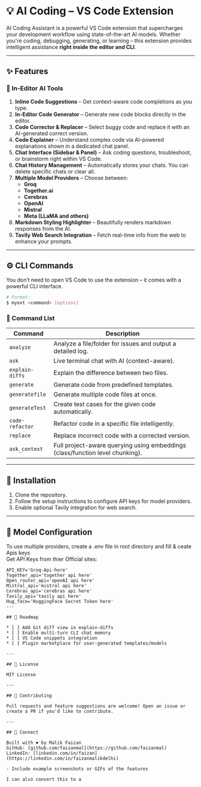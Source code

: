 # 💡 AI Coding – VS Code Extension

AI Coding Assistant is a powerful VS Code extension that supercharges your development workflow using state-of-the-art AI models. Whether you're coding, debugging, generating, or learning – this extension provides intelligent assistance **right inside the editor and CLI**.

---

## ✨ Features

### 🧠 In-Editor AI Tools
1. **Inline Code Suggestions** – Get context-aware code completions as you type.
2. **In-Editor Code Generator** – Generate new code blocks directly in the editor.
3. **Code Corrector & Replacer** – Select buggy code and replace it with an AI-generated correct version.
4. **Code Explainer** – Understand complex code via AI-powered explanations shown in a dedicated chat panel.
5. **Chat Interface (Sidebar & Panel)** – Ask coding questions, troubleshoot, or brainstorm right within VS Code.
6. **Chat History Management** – Automatically stores your chats. You can delete specific chats or clear all.
7. **Multiple Model Providers** – Choose between:
   - **Groq**
   - **Together.ai**
   - **Cerebras**
   - **OpenAI**
   - **Mistral**
   - **Meta (LLaMA and others)**
8. **Markdown Styling Highlighter** – Beautifully renders markdown responses from the AI.
9. **Tavily Web Search Integration** – Fetch real-time info from the web to enhance your prompts.

---

## ⚙️ CLI Commands

You don’t need to open VS Code to use the extension – it comes with a powerful CLI interface.

```bash
# Format:
$ myext <command> [options]
````

### 🔧 Command List

| Command         | Description                                                                   |
| --------------- | ----------------------------------------------------------------------------- |
| `analyze`       | Analyze a file/folder for issues and output a detailed log.                   |
| `ask`           | Live terminal chat with AI (context-aware).                                   |
| `explain-diffs` | Explain the difference between two files.                                     |
| `generate`      | Generate code from predefined templates.                                      |
| `generatefile`  | Generate multiple code files at once.                                         |
| `generateTest`  | Create test cases for the given code automatically.                           |
| `code-refactor` | Refactor code in a specific file intelligently.                               |
| `replace`       | Replace incorrect code with a corrected version.                              |
| `ask_context`   | Full project-aware querying using embeddings (class/function level chunking). |

---

## 🚀 Installation

1. Clone the repository.
2. Follow the setup instructions to configure API keys for model providers.
3. Enable optional Tavily integration for web search.

---

## 🔐 Model Configuration

To use multiple providers, create a .env file in root directory and fill & ceate Apis keys <br> Get API Keys from thier Official sites:

```.env
API_KEY='Groq-Api-here'
Together_api='together api here'
Open_router_api='openAI api here'
Mistral_api='mistral api here'
Cerebras_api='cerebras api here'
Tavily_api='tavily api here'
Hug_face='HuggingFace Secret Token here'
---

## 🧩 Roadmap

* [ ] Add Git diff view in explain-diffs
* [ ] Enable multi-turn CLI chat memory
* [ ] VS Code snippets integration
* [ ] Plugin marketplace for user-generated templates/models

---

## 📄 License

MIT License

---

## 🤝 Contributing

Pull requests and feature suggestions are welcome! Open an issue or create a PR if you'd like to contribute.

---

## 🔗 Connect

Built with ❤️ by Malik Faizan
GitHub: [github.com/faizanmal](https://github.com/faizanmal)
LinkedIn: [linkedin.com/in/faizan](https://linkedin.com/in/faizanmalikdelhi)

- Include example screenshots or GIFs of the features

I can also convert this to a 
